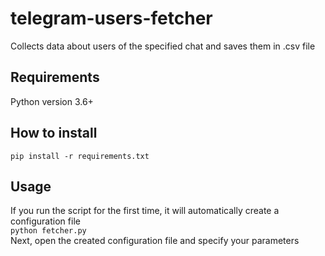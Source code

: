 # telegram-users-fetcher
Collects data about users of the specified chat and saves them in .csv file

## Requirements
Python version 3.6+

## How to install
`pip install -r requirements.txt`

## Usage
If you run the script for the first time, it will automatically create a configuration file  
`python fetcher.py`  
Next, open the created configuration file and specify your parameters